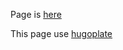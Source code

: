 Page is [here](https://yukina-t156.github.io/page/)

This page use [hugoplate](https://github.com/zeon-studio/hugoplate)
